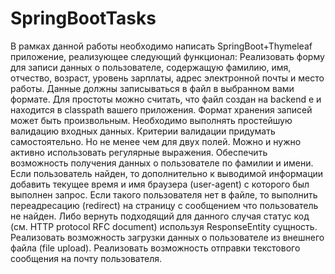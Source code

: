 # SpringBootTasks
В рамках данной работы необходимо написать SpringBoot+Thymeleaf приложение, реализующее следующий функционал:
Реализовать форму для записи данных о пользователе, содержащую фамилию, имя, отчество, возраст, уровень зарплаты, адрес электронной почты и место работы. Данные должны записываться в файл в выбранном вами формате. Для простоты можно считать, что файл создан на backend e и находится в classpath вашего приложения. Формат хранения записей может быть произвольным.
Необходимо выполнять простейшую валидацию входных данных. Критерии валидации придумать самостоятельно. Но не менее чем для двух полей. Можно и нужно активно использовать регулярные выражения.
Обеспечить возможность получения данных о пользователе по фамилии и имени. Если пользователь найден, то дополнительно к выводимой информации добавить текущее время и имя браузера (user-agent) с которого был выполнен запрос. Если такого пользователя нет в файле, то выполнить переадресацию (redirect) на страницу с сообщением что пользователь не найден. Либо вернуть подходящий для данного случая статус код (см. HTTP protocol RFC document) используя ResponseEntity сущность.
Реализовать возможность загрузки данных о пользователе из внешнего файла (file upload).
Реализовать возможность отправки текстового сообщения на почту пользователя.     
